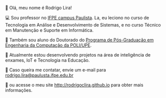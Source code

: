 👋 Olá, meu nome é Rodrigo Lira! 

:computer: Sou professor no [IFPE campus Paulista](https://portal.ifpe.edu.br/campus/paulista). La, eu leciono no curso de Tecnologia em Análise e Desenvolvimento de Sistemas, e no curso Técnico em Manutenção e Suporte em Informática. 

:notebook: Também sou aluno do Doutorado do [Programa de Pós-Graduação em Engenharia da Computação da POLI/UPE](http://ppgec.ecomp.poli.br/). 

:mag_right: Atualmente estou desenvolvendo projetos na área de inteligência de enxames, IoT e Tecnologia na Educação. 

:email: Caso queira me contatar, envie um e-mail para rodrigo.lira@paulusta.ifpe.edu.br
 
:page_facing_up: ou acesse o meu site http://rodrigoclira.github.io para obter mais informações.


<!--
**rodrigoclira/rodrigoclira** is a ✨ _special_ ✨ repository because its `README.md` (this file) appears on your GitHub profile.

Here are some ideas to get you started:

- 🔭 I’m currently working on ...
- 🌱 I’m currently learning ...
- 👯 I’m looking to collaborate on ...
- 🤔 I’m looking for help with ...
- 💬 Ask me about ...
- 📫 How to reach me: ...
- 😄 Pronouns: ...
- ⚡ Fun fact: ...

https://gist.github.com/rxaviers/7360908
-->
